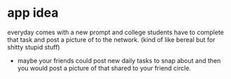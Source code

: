 # app idea

everyday comes with a new prompt and college students have to complete that task and post a picture of to the network. (kind of like bereal but for shitty stupid stuff)

-   maybe your friends could post new daily tasks to snap about and then you would post a picture of that shared to your friend circle.
